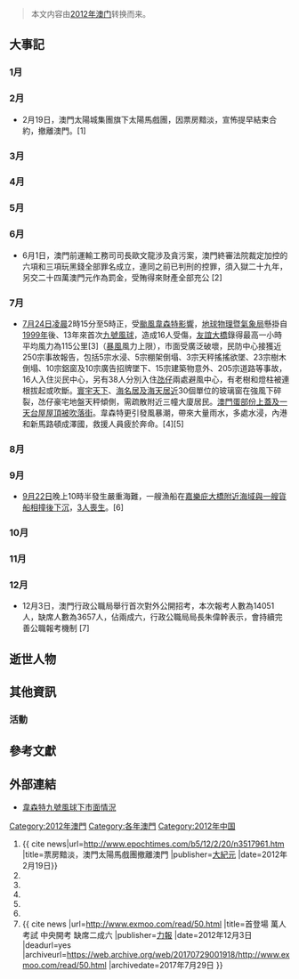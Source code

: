 > 本文内容由[2012年澳门](https://zh.wikipedia.org/wiki/2012年澳门)转换而来。


## 大事記

### 1月

### 2月

  - 2月19日，澳門太陽城集團旗下太陽馬戲團，因票房黯淡，宣怖提早結束合約，撤離澳門。\[1\]

### 3月

### 4月

### 5月

### 6月

  - 6月1日，澳門前運輸工務司司長歐文龍涉及貪污案，澳門終審法院裁定加控的六項和三項玩黑錢全部罪名成立，連同之前已判刑的控罪，須入獄二十九年，另交二十四萬澳門元作為罰金，受賄得來財產全部充公 \[2\]

### 7月

  - [7月24日凌晨](https://zh.wikipedia.org/wiki/7月24日 "wikilink")2時15分至5時正，受[颱風韋森特影響](../Page/颱風韋森特_\(2012年\).md "wikilink")，[地球物理暨氣象局](../Page/地球物理暨氣象局.md "wikilink")懸掛自[1999年](../Page/1999年.md "wikilink")後、13年來首次[九號風球](../Page/九號風球_\(澳門\).md "wikilink")，造成16人受傷，[友誼大橋](../Page/友誼大橋.md "wikilink")錄得最高一小時平均風力為115公里\[3\]（[暴風](../Page/暴風.md "wikilink")風力上限），市面受廣泛破壞，民防中心接獲近250宗事故報告，包括5宗水浸、5宗棚架倒塌、3宗天秤搖搖欲墜、23宗樹木倒塌、10宗鋁窗及10宗廣告招牌墜下、15宗建築物意外、205宗道路等事故，16人入住災民中心，另有38人分別入住[氹仔](../Page/氹仔.md "wikilink")兩處避風中心，有老樹和燈柱被連根拔起或吹斷。[寰宇天下](../Page/寰宇天下.md "wikilink")、[海名居及](https://zh.wikipedia.org/wiki/海名居 "wikilink")[海天居近](https://zh.wikipedia.org/wiki/海天居 "wikilink")30個單位的玻璃窗在強風下碎裂，氹仔豪宅地盤天秤傾側，需疏散附近三幢大廈居民。[澳門蛋部份上蓋及一天台屋屋頂被吹落街](https://zh.wikipedia.org/wiki/澳門蛋 "wikilink")。韋森特更引發風暴潮，帶來大量雨水，多處水浸，內港和新馬路頓成澤國，救援人員疲於奔命。\[4\]\[5\]

### 8月

### 9月

  - [9月22日](../Page/9月22日.md "wikilink")晚上10時半發生嚴重海難，一艘漁船在[嘉樂庇大橋附近海域與一艘貨船相撞後下沉](https://zh.wikipedia.org/wiki/嘉樂庇大橋 "wikilink")，[3人喪生](https://zh.wikipedia.org/wiki/漁船與貨船嘉樂庇大橋附近相撞事故 "wikilink")。\[6\]

### 10月

### 11月

### 12月

  - 12月3日，澳門行政公職局舉行首次對外公開招考，本次報考人數為14051人，缺席人數為3657人，佔兩成六，行政公職局局長朱偉幹表示，會持續完善公職報考機制 \[7\]

## 逝世人物

## 其他資訊

### 活動

## 參考文獻

## 外部連結

  - [韋森特九號風球下市面情況](http://www.youtube.com/watch?v=YhWKBGsGhBQ)

[Category:2012年澳門](https://zh.wikipedia.org/wiki/Category:2012年澳門 "wikilink") [Category:各年澳門](https://zh.wikipedia.org/wiki/Category:各年澳門 "wikilink") [Category:2012年中国](https://zh.wikipedia.org/wiki/Category:2012年中国 "wikilink")

1.  {{ cite news|url=<http://www.epochtimes.com/b5/12/2/20/n3517961.htm> |title=票房黯淡，澳門太陽馬戲團撤離澳門 |publisher=[大紀元](https://zh.wikipedia.org/wiki/大紀元 "wikilink") |date=2012年2月19日}}
2.
3.
4.
5.
6.
7.  {{ cite news |url=<http://www.exmoo.com/read/50.html> |title=首登場 萬人考試 中央開考 缺席二成六 |publisher=[力報](../Page/力報.md "wikilink") |date=2012年12月3日 |deadurl=yes |archiveurl=<https://web.archive.org/web/20170729001918/http://www.exmoo.com/read/50.html> |archivedate=2017年7月29日 }}